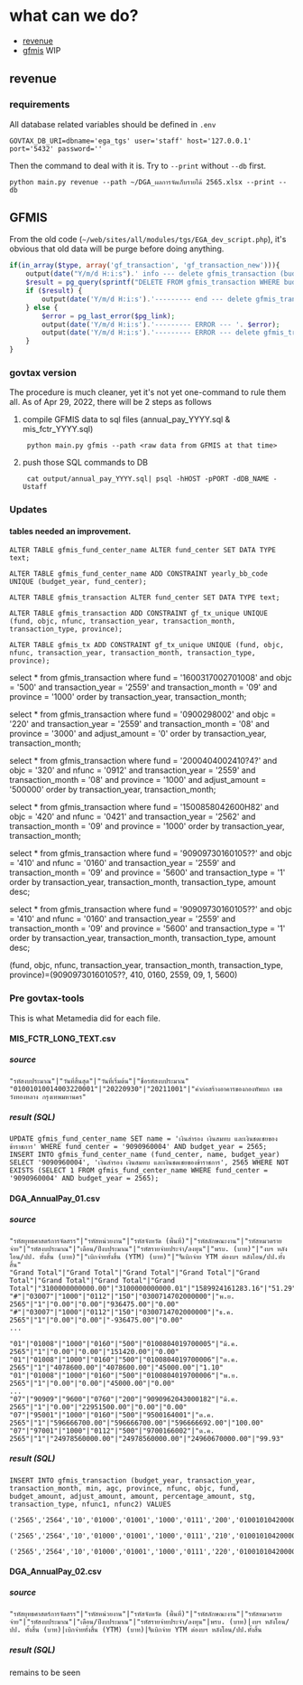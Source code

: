 # what can we do?

* [revenue](#revenue)
* [gfmis](#gfmis) WIP

## revenue

### requirements

All database related variables should be defined in `.env`

    GOVTAX_DB_URI=dbname='ega_tgs' user='staff' host='127.0.0.1' port='5432' password=''

Then the command to deal with it is. Try to `--print` without `--db` first.

    python main.py revenue --path ~/DGA_ผลการจัดเก็บรายได้ 2565.xlsx --print --db

## GFMIS

From the old code (`~/web/sites/all/modules/tgs/EGA_dev_script.php`), it's obvious that old data will be purge before doing anything.

```php
if(in_array($type, array('gf_transaction', 'gf_transaction_new'))){
    output(date("Y/m/d H:i:s").' info --- delete gfmis_transaction (budget_year = '. $year .')');
    $result = pg_query(sprintf("DELETE FROM gfmis_transaction WHERE budget_year = '%s';", $year));
    if ($result) {
        output(date('Y/m/d H:i:s').'--------- end --- delete gfmis_transaction (budget_year = '. $year .')');
    } else {
        $error = pg_last_error($pg_link);
        output(date('Y/m/d H:i:s').'--------- ERROR --- '. $error);
        output(date('Y/m/d H:i:s').'--------- ERROR --- delete gfmis_transaction (budget_year = '. $year .')');
    }
}
```

### govtax version

The procedure is much cleaner, yet it's not yet one-command to rule them all. As of Apr 29, 2022, there will be 2 steps as follows

1. compile GFMIS data to sql files (annual_pay_YYYY.sql & mis_fctr_YYYY.sql)

        python main.py gfmis --path <raw data from GFMIS at that time>

2. push those SQL commands to DB

        cat output/annual_pay_YYYY.sql| psql -hHOST -pPORT -dDB_NAME -Ustaff


### Updates

#### tables needed an improvement.


    ALTER TABLE gfmis_fund_center_name ALTER fund_center SET DATA TYPE text;

    ALTER TABLE gfmis_fund_center_name ADD CONSTRAINT yearly_bb_code UNIQUE (budget_year, fund_center);

    ALTER TABLE gfmis_transaction ALTER fund_center SET DATA TYPE text;

    ALTER TABLE gfmis_transaction ADD CONSTRAINT gf_tx_unique UNIQUE (fund, objc, nfunc, transaction_year, transaction_month, transaction_type, province);

    ALTER TABLE gfmis_tx ADD CONSTRAINT gf_tx_unique UNIQUE (fund, objc, nfunc, transaction_year, transaction_month, transaction_type, province);




select * from gfmis_transaction where fund = '1600317002701008' and objc = '500' and transaction_year = '2559' and transaction_month = '09' and province = '1000' order by transaction_year, transaction_month;


select * from gfmis_transaction where fund = '0900298002' and objc = '220' and transaction_year = '2559' and transaction_month = '08' and province = '3000' and adjust_amount = '0' order by transaction_year, transaction_month;

select * from gfmis_transaction where fund = '2000404002410?4?' and objc = '320' and nfunc = '0912' and transaction_year = '2559' and transaction_month = '08' and province = '1000' and adjust_amount = '500000' order by transaction_year, transaction_month;


select * from gfmis_transaction where fund = '1500858042600H82' and objc = '420' and nfunc = '0421' and transaction_year = '2562' and transaction_month = '09' and province = '1000' order by transaction_year, transaction_month;


select * from gfmis_transaction where fund = '90909730160105??' and objc = '410' and nfunc = '0160' and transaction_year = '2559' and transaction_month = '09' and province = '5600' and transaction_type = '1' order by transaction_year, transaction_month, transaction_type, amount desc;


select * from gfmis_transaction where fund = '90909730160105??' and objc = '410' and nfunc = '0160' and transaction_year = '2559' and transaction_month = '09' and province = '5600' and transaction_type = '1' order by transaction_year, transaction_month, transaction_type, amount desc;


(fund, objc, nfunc, transaction_year, transaction_month, transaction_type, province)=(90909730160105??, 410, 0160, 2559, 09, 1, 5600)


### Pre govtax-tools

This is what Metamedia did for each file.

#### MIS_FCTR_LONG_TEXT.csv

##### source

    "รหัสงบประมาณ"|"วันที่สิ้นสุด"|"วันที่เริ่มต้น"|"ชื่อรหัสงบประมาณ"
    "01001010014003220001"|"20220930"|"20211001"|"ค่าก่อสร้างอาคารของกองทัพบก เขตวังทองหลาง กรุงเทพมหานคร"

##### result (SQL)

    UPDATE gfmis_fund_center_name SET name = 'เงินสำรอง เงินสมทบ และเงินชดเชยของข้าราชการ' WHERE fund_center = '9090960004' AND budget_year = 2565;
    INSERT INTO gfmis_fund_center_name (fund_center, name, budget_year) SELECT '9090960004', 'เงินสำรอง เงินสมทบ และเงินชดเชยของข้าราชการ', 2565 WHERE NOT EXISTS (SELECT 1 FROM gfmis_fund_center_name WHERE fund_center = '9090960004' AND budget_year = 2565);



#### DGA_AnnualPay_01.csv

##### source

    "รหัสยุทธศาสตร์การจัดสรร"|"รหัสหน่วยงาน"|"รหัสจังหวัด (พื้นที่)"|"รหัสลักษณะงาน"|"รหัสหมวดรายจ่าย"|"รหัสงบประมาณ"|"เดือน/ปีงบประมาณ"|"รหัสรายจ่ายประจำ/ลงทุน"|"พรบ. (บาท)"|"งบฯ หลังโอน/ปป. ทั้งสิ้น (บาท)"|"เบิกจ่ายทั้งสิ้น (YTM) (บาท)"|"%เบิกจ่าย YTM ต่องบฯ หลังโอน/ปป.ทั้งสิ้น"
    "Grand Total"|"Grand Total"|"Grand Total"|"Grand Total"|"Grand Total"|"Grand Total"|"Grand Total"|"Grand Total"|"3100000000000.00"|"3100000000000.01"|"1589924161283.16"|"51.29"
    "#"|"03007"|"1000"|"0112"|"150"|"0300714702000000"|"พ.ย. 2565"|"1"|"0.00"|"0.00"|"936475.00"|"0.00"
    "#"|"03007"|"1000"|"0112"|"150"|"0300714702000000"|"ธ.ค. 2565"|"1"|"0.00"|"0.00"|"-936475.00"|"0.00"
    ...

    "01"|"01008"|"1000"|"0160"|"500"|"0100804019700005"|"มี.ค. 2565"|"1"|"0.00"|"0.00"|"151420.00"|"0.00"
    "01"|"01008"|"1000"|"0160"|"500"|"0100804019700006"|"ต.ค. 2565"|"1"|"4078600.00"|"4078600.00"|"45000.00"|"1.10"
    "01"|"01008"|"1000"|"0160"|"500"|"0100804019700006"|"พ.ย. 2565"|"1"|"0.00"|"0.00"|"45000.00"|"0.00"
    ...
    "07"|"90909"|"9600"|"0760"|"200"|"9090962043000182"|"มี.ค. 2565"|"1"|"0.00"|"22951500.00"|"0.00"|"0.00"
    "07"|"95001"|"1000"|"0160"|"500"|"9500164001"|"ต.ค. 2565"|"1"|"596666700.00"|"596666700.00"|"596666692.00"|"100.00"
    "07"|"97001"|"1000"|"0112"|"500"|"9700166002"|"ต.ค. 2565"|"1"|"24978560000.00"|"24978560000.00"|"24960670000.00"|"99.93"

##### result (SQL)

    INSERT INTO gfmis_transaction (budget_year, transaction_year, transaction_month, min, agc, province, nfunc, objc, fund, budget_amount, adjust_amount, amount, percentage_amount, stg, transaction_type, nfunc1, nfunc2) VALUES
        ('2565','2564','10','01000','01001','1000','0111','200','0100101042000000',0,0,0,0,'01',1,'01','011'),
        ('2565','2564','10','01000','01001','1000','0111','210','0100101042000000',2409900,2409900,0,0,'01',1,'01','011'),
        ('2565','2564','10','01000','01001','1000','0111','220','0100101042000000',1845800,1845800,0,0,'01',1,'01','011'),




#### DGA_AnnualPay_02.csv

##### source

    "รหัสยุทธศาสตร์การจัดสรร"|"รหัสหน่วยงาน"|"รหัสจังหวัด (พื้นที่)"|"รหัสลักษณะงาน"|"รหัสหมวดรายจ่าย"|"รหัสงบประมาณ"|"เดือน/ปีงบประมาณ"|"รหัสรายจ่ายประจำ/ลงทุน"|พรบ. (บาท)|งบฯ หลังโอน/ปป. ทั้งสิ้น (บาท)|เบิกจ่ายทั้งสิ้น (YTM) (บาท)|%เบิกจ่าย YTM ต่องบฯ หลังโอน/ปป.ทั้งสิ้น

##### result (SQL)

remains to be seen